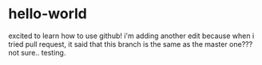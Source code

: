 # hello-world

excited to learn how to use github! 
i'm adding another edit because when i tried pull request, it said that this branch is the same as the master one??? not sure.. testing.
